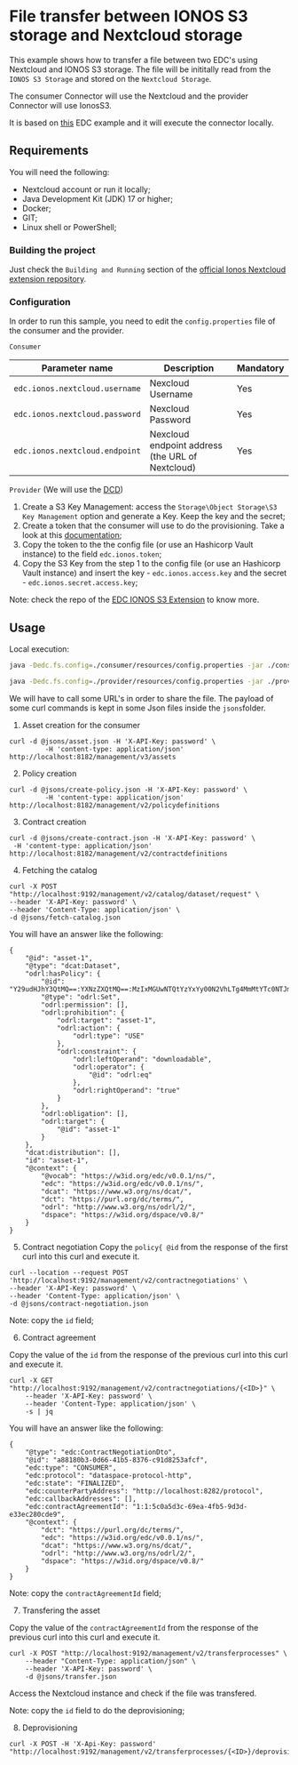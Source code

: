 # File transfer between IONOS S3 storage and Nextcloud storage

This example shows how to transfer a file between two EDC's using Nextcloud and IONOS S3 storage. The file will be inititally read from the `IONOS S3 Storage` and stored on the `Nextcloud Storage`.

The consumer Connector will use the Nextcloud and the provider Connector will use IonosS3.

It is based on [this](https://github.com/eclipse-edc/Samples/blob/main/transfer/transfer-05-file-transfer-cloud/README.md) EDC example and it will execute the connector locally.

## Requirements

You will need the following:
- Nextcloud account or run it locally;
- Java Development Kit (JDK) 17 or higher;
- Docker;
- GIT;
- Linux shell or PowerShell;

### Building the project

Just check the `Building and Running` section of the [official Ionos Nextcloud extension repository](https://github.com/ionos-cloud/edc-ionos-nextcloud?tab=readme-ov-file#building-and-running).

### Configuration

In order to run this sample, you need to edit the `config.properties` file of the consumer and the provider.

`Consumer`

| Parameter name                     | Description| Mandatory      |
|------------------------------------|--------------|----------------|
| `edc.ionos.nextcloud.username`     | Nexcloud Username       | Yes     |
| `edc.ionos.nextcloud.password`     | Nexcloud Password       | Yes     |
| `edc.ionos.nextcloud.endpoint`     | Nexcloud endpoint address (the URL of Nextcloud) | Yes   |


`Provider`
(We will use the [DCD](https://dcd.ionos.com))
1) Create a S3 Key Management: access the `Storage\Object Storage\S3 Key Management` option and generate a Key. Keep the key and the secret;
2) Create a token that the consumer will use to do the provisioning. Take a look at this [documentation](../../ionos_token.md);
3) Copy the token to the the config file (or use an Hashicorp Vault instance) to the field `edc.ionos.token`;   
4) Copy the S3 Key from the step 1 to the config file (or use an Hashicorp Vault instance) and insert the key - `edc.ionos.access.key` and the secret - `edc.ionos.secret.access.key`;

Note: check the repo of the [EDC IONOS S3 Extension](https://github.com/ionos-cloud/edc-ionos-s3) to know more.


## Usage

Local execution:

```bash
java -Dedc.fs.config=./consumer/resources/config.properties -jar ./consumer/build/libs/connector.jar

java -Dedc.fs.config=./provider/resources/config.properties -jar ./provider/build/libs/connector.jar
```

We will have to call some URL's in order to share the file. The payload of some curl commands is kept in some Json files inside the `jsons`folder.

1) Asset creation for the consumer
```console
curl -d @jsons/asset.json -H 'X-API-Key: password' \
		 -H 'content-type: application/json' http://localhost:8182/management/v3/assets
```

2) Policy creation
```console
curl -d @jsons/create-policy.json -H 'X-API-Key: password' \
		 -H 'content-type: application/json' http://localhost:8182/management/v2/policydefinitions
```

3) Contract creation
```console
curl -d @jsons/create-contract.json -H 'X-API-Key: password' \
 -H 'content-type: application/json' http://localhost:8182/management/v2/contractdefinitions
```

4) Fetching the catalog
```console
curl -X POST "http://localhost:9192/management/v2/catalog/dataset/request" \
--header 'X-API-Key: password' \
--header 'Content-Type: application/json' \
-d @jsons/fetch-catalog.json
```
You will have an answer like the following:
```
{
	"@id": "asset-1",
	"@type": "dcat:Dataset",
	"odrl:hasPolicy": {
		"@id": "Y29udHJhY3QtMQ==:YXNzZXQtMQ==:MzIxMGUwNTQtYzYxYy00N2VhLTg4MmMtYTc0NTJmNDYxM2Fi",
		"@type": "odrl:Set",
		"odrl:permission": [],
		"odrl:prohibition": {
			"odrl:target": "asset-1",
			"odrl:action": {
				"odrl:type": "USE"
			},
			"odrl:constraint": {
				"odrl:leftOperand": "downloadable",
				"odrl:operator": {
					"@id": "odrl:eq"
				},
				"odrl:rightOperand": "true"
			}
		},
		"odrl:obligation": [],
		"odrl:target": {
			"@id": "asset-1"
		}
	},
	"dcat:distribution": [],
	"id": "asset-1",
	"@context": {
		"@vocab": "https://w3id.org/edc/v0.0.1/ns/",
		"edc": "https://w3id.org/edc/v0.0.1/ns/",
		"dcat": "https://www.w3.org/ns/dcat/",
		"dct": "https://purl.org/dc/terms/",
		"odrl": "http://www.w3.org/ns/odrl/2/",
		"dspace": "https://w3id.org/dspace/v0.8/"
	}
}
```

5) Contract negotiation
   Copy the `policy{ @id` from the response of the first curl into this curl and execute it.

```
curl --location --request POST 'http://localhost:9192/management/v2/contractnegotiations' \
--header 'X-API-Key: password' \
--header 'Content-Type: application/json' \
-d @jsons/contract-negotiation.json
```

Note: copy the `id` field;

6) Contract agreement

Copy the value of the `id` from the response of the previous curl into this curl and execute it.
```console
curl -X GET "http://localhost:9192/management/v2/contractnegotiations/{<ID>}" \
	--header 'X-API-Key: password' \
    --header 'Content-Type: application/json' \
    -s | jq
```
You will have an answer like the following:
```
{
	"@type": "edc:ContractNegotiationDto",
	"@id": "a88180b3-0d66-41b5-8376-c91d8253afcf",
	"edc:type": "CONSUMER",
	"edc:protocol": "dataspace-protocol-http",
	"edc:state": "FINALIZED",
	"edc:counterPartyAddress": "http://localhost:8282/protocol",
	"edc:callbackAddresses": [],
	"edc:contractAgreementId": "1:1:5c0a5d3c-69ea-4fb5-9d3d-e33ec280cde9",
	"@context": {
		"dct": "https://purl.org/dc/terms/",
		"edc": "https://w3id.org/edc/v0.0.1/ns/",
		"dcat": "https://www.w3.org/ns/dcat/",
		"odrl": "http://www.w3.org/ns/odrl/2/",
		"dspace": "https://w3id.org/dspace/v0.8/"
	}
}
```

Note: copy the `contractAgreementId` field;

7) Transfering the asset

Copy the value of the `contractAgreementId` from the response of the previous curl into this curl and execute it.
```console
curl -X POST "http://localhost:9192/management/v2/transferprocesses" \
    --header "Content-Type: application/json" \
	--header 'X-API-Key: password' \
    -d @jsons/transfer.json
```

Access the Nextcloud instance and check if the file was transfered.

Note: copy the `id` field to do the deprovisioning;

8) Deprovisioning

```
curl -X POST -H 'X-Api-Key: password' "http://localhost:9192/management/v2/transferprocesses/{<ID>}/deprovision"
```

